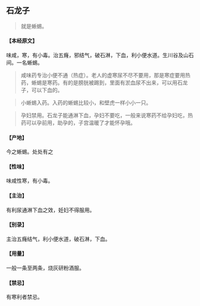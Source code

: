 ## 石龙子

> 就是蜥蜴。

#### 【本经原文】
味咸，寒，有小毒。治五癃，邪结气，破石淋，下血，利小便水道。生川谷及山石间。一名蜥蜴。

> 咸味药专治小便不通（热症）。老人的虚寒尿不尽不要用，那是寒症要用热药，蜥蜴是寒药。有的是膀胱被踢到，里面有淤血尿不出来，可以用石龙子，可以下血的。

> 小蜥蜴入药。入药的蜥蜴比较小，和壁虎一样小小一只。

> 孕妇禁用。石龙子能通淋下血，孕妇不要吃，一般来说寒药不给孕妇吃，热药可以孕前用，助孕的，子宫温暖了才能怀孕哦。

#### 【产地】
今之蜥蜴。处处有之
#### 【性味】
味咸性寒，有小毒。
#### 【主治】
有利尿通淋下血之效，妊妇不得服用。
#### 【别录】
主治五癃结气，利小便水道，破石淋，下血。
#### 【用量】
一般一条至两条，烧灰研粉酒服。
#### 【禁忌】
有寒利者禁忌。